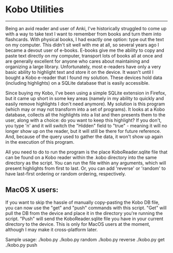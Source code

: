 # Kobo Utilities
---

Being an avid reader and user of Anki, I've historically struggled to come up with a way to take text I want to remember from books and turn them into flashcards.
With physical books, I had exactly one option: type out the text on my computer. This didn't sit well with me at all, so several years ago I became a devout user of e-books.
E-books give me the ability to copy and paste text directly on my computer, transport lots of books all at once and are generally excellent for anyone who cares about maintaining
and organizing a large library. Unfortunately, most e-readers have only a very basic ability to highlight text and store it on the device. It wasn't until I bought a Kobo
e-reader that I found my solution. These devices hold data (including highlights) on a SQLite database that is easily accessible.

Since buying my Kobo, I've been using a simple SQLite extension in Firefox, but it came up short in some key areas (namely in my ability to quickly and easily remove highlights I don't need anymore).
My solution is this program (which may or may not transform into a set of programs). It looks at a Kobo database, collects all the highlights into a list and then presents them to the user,
along with a choice: do you want to keep this highlight? If you don't, you type 'n' and it will switch the "Hidden" field to "true" - meaning it will no longer show up on the reader, but it will still be there
for future reference. And, because of the query used to gather the data, it won't show up again in the execution of this program.

All you need to do to run the program is the place KoboReader.sqlite file that can be found on a Kobo reader within the .kobo directory into the same directory as the script. You can run the file within any arguments,
which will present highlights from first to last. Or, you can add 'reverse' or 'random' to have last-first ordering or random ordering, respectively.

## MacOS X users:
If you want to skip the hassle of manually copy-pasting the Kobo DB file, you can now use the "get" and "push" commands with this script. "Get" will pull the DB from the
device and place it in the directory you're running the script. "Push" will send the KoboReader.sqlite file you have in your current directory to the device. This is only
for MacOS users at the moment, although I may make it cross-platform later.

Sample usage:
    ./kobo.py
    ./kobo.py random
    ./kobo.py reverse
    ./kobo.py get
    ./kobo.py push